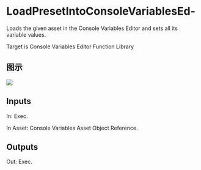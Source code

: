 # LoadPresetIntoConsoleVariablesEd-

Loads the given asset in the Console Variables Editor and sets all its variable values.

Target is Console Variables Editor Function Library

## 图示

![]($-20221218-18300425.png)

## Inputs

In: Exec.

In Asset: Console Variables Asset Object Reference.  

## Outputs

Out: Exec.

